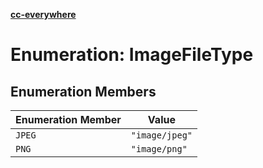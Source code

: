[**cc-everywhere**](../../../../../index.md)

<HorizontalLine />

# Enumeration: ImageFileType

## Enumeration Members

| Enumeration Member | Value |
| ------ | ------ |
| `JPEG` | `"image/jpeg"` |
| `PNG` | `"image/png"` |
